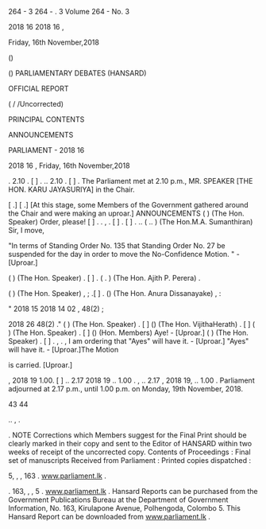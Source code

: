 264 - 3 264 - . 3 Volume 264 - No. 3

2018 16 2018 16 ,

Friday, 16th November,2018

()

() PARLIAMENTARY DEBATES (HANSARD)

OFFICIAL REPORT

( / /Uncorrected)

PRINCIPAL CONTENTS

ANNOUNCEMENTS

PARLIAMENT - 2018 16

2018 16 , Friday, 16th November,2018

. 2.10 . [ ] . .. 2.10 . [ ] . The Parliament met at 2.10 p.m., MR. SPEAKER [THE HON. KARU JAYASURIYA] in the Chair.

[ .] [ .] [At this stage, some Members of the Government gathered around the Chair and were making an uproar.] ANNOUNCEMENTS ( ) (The Hon. Speaker) Order, please! [ ] . . , . [ ] . [ ] . .. ( .. ) (The Hon.M.A. Sumanthiran) Sir, I move,

"In terms of Standing Order No. 135 that Standing Order No. 27 be suspended for the day in order to move the No-Confidence Motion. " - [Uproar.]

( ) (The Hon. Speaker) . [ ] . ( . ) (The Hon. Ajith P. Perera) .

( ) (The Hon. Speaker) , ; .[ ] . () (The Hon. Anura Dissanayake) , :

" 2018 15 2018 14 02 , 48(2) ;

2018 26 48(2) ." ( ) (The Hon. Speaker) . [ ] () (The Hon. VijithaHerath) . [ ] ( ) (The Hon. Speaker) . [ ] () (Hon. Members) Aye! - [Uproar.] ( ) (The Hon. Speaker) . [ ] . , . , I am ordering that "Ayes" will have it. - [Uproar.] "Ayes" will have it. - [Uproar.]The Motion

is carried. [Uproar.]

, 2018 19 1.00. [ ] .. 2.17 2018 19 .. 1.00 . , .. 2.17 , 2018 19, .. 1.00 . Parliament adjourned at 2.17 p.m., until 1.00 p.m. on Monday, 19th November, 2018.

43 44

.. , .

. NOTE Corrections which Members suggest for the Final Print should be clearly marked in their copy and sent to the Editor of HANSARD within two weeks of receipt of the uncorrected copy. Contents of Proceedings : Final set of manuscripts Received from Parliament : Printed copies dispatched :

5, , , 163 . www.parliament.lk .

. 163, , , 5 . www.parliament.lk . Hansard Reports can be purchased from the Government Publications Bureau at the Department of Government Information, No. 163, Kirulapone Avenue, Polhengoda, Colombo 5. This Hansard Report can be downloaded from www.parliament.lk .